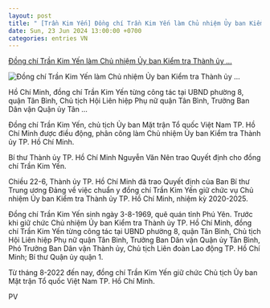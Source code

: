 ```yaml
---
layout: post
title: " [Trần Kim Yến] Đồng chí Trần Kim Yến làm Chủ nhiệm Ủy ban Kiểm tra Thành ủy ..."
date: Sun, 23 Jun 2024 13:00:00 +0700
categories: entries VN
---
```

[Đồng chí Trần Kim Yến làm Chủ nhiệm Ủy ban Kiểm tra Thành ủy ...](https://www.xaydungdang.org.vn/nhan-su-moi/dong-chi-tran-kim-yen-lam-chu-nhiem-uy-ban-kiem-tra-thanh-uy-tp-ho-chi-minh-21101)

![Đồng chí Trần Kim Yến làm Chủ nhiệm Ủy ban Kiểm tra Thành ủy ...](https://www.xaydungdang.org.vn/Uploads/Images/2024/6/22/15/22-6-24%20tr%20kim%20yenr/1-22624%20tran%20kim%20yen.jpg)

Hồ Chí Minh, đồng chí Trần Kim Yến từng công tác tại UBND phường 8, quận Tân Bình, Chủ tịch Hội Liên hiệp Phụ nữ quận Tân Bình, Trưởng Ban Dân vận Quận ủy Tân ...

Đồng chí Trần Kim Yến, chủ tịch Ủy ban Mặt trận Tổ quốc Việt Nam TP. Hồ Chí Minh được điều động, phân công làm Chủ nhiệm Ủy ban Kiểm tra Thành ủy TP. Hồ Chí Minh.

Bí thư Thành ủy TP. Hồ Chí Minh Nguyễn Văn Nên trao Quyết định cho đồng chí Trần Kim Yến.

Chiều 22-6, Thành ủy TP. Hồ Chí Minh đã trao Quyết định của Ban Bí thư Trung ương Đảng về việc chuẩn y đồng chí Trần Kim Yến giữ chức vụ Chủ nhiệm Ủy ban Kiểm tra Thành ủy TP. Hồ Chí Minh, nhiệm kỳ 2020-2025.

Đồng chí Trần Kim Yến sinh ngày 3-8-1969, quê quán tỉnh Phú Yên. Trước khi giữ chức Chủ nhiệm Ủy ban Kiểm tra Thành ủy TP. Hồ Chí Minh, đồng chí Trần Kim Yến từng công tác tại UBND phường 8, quận Tân Bình, Chủ tịch Hội Liên hiệp Phụ nữ quận Tân Bình, Trưởng Ban Dân vận Quận ủy Tân Bình, Phó Trưởng Ban Dân vận Thành ủy, Chủ tịch Liên đoàn Lao động TP. Hồ Chí Minh; Bí thư Quận ủy quận 1.

Từ tháng 8-2022 đến nay, đồng chí Trần Kim Yến giữ chức Chủ tịch Ủy ban Mặt trận Tổ quốc Việt Nam TP. Hồ Chí Minh.

PV

